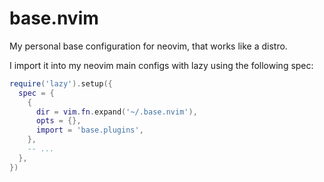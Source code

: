 # base.nvim

My personal base configuration for neovim, that works like a distro.

I import it into my neovim main configs with lazy using the following spec:

```lua
require('lazy').setup({
  spec = {
    {
      dir = vim.fn.expand('~/.base.nvim'),
      opts = {},
      import = 'base.plugins',
    },
    -- ...
  },
})
```
